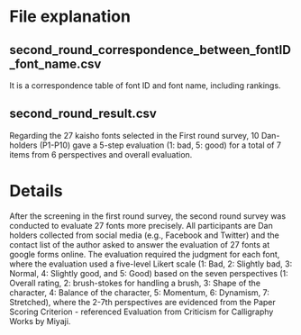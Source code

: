 # File explanation
## second_round_correspondence_between_fontID_font_name.csv
It is a correspondence table of font ID and font name, including rankings.
## second_round_result.csv
Regarding the 27 kaisho fonts selected in the First round survey, 10 Dan-holders (P1-P10) gave a 5-step evaluation (1: bad, 5: good) for a total of 7 items from 6 perspectives and overall evaluation.

# Details
After the screening in the first round survey, the second round survey was conducted to evaluate 27 fonts more precisely. All participants are Dan holders collected from social media (e.g., Facebook and Twitter) and the contact list of the author asked to answer the evaluation of 27 fonts at google forms online. The evaluation required the judgment for each font, where the evaluation used a five-level Likert scale (1: Bad, 2: Slightly bad, 3: Normal, 4: Slightly good, and 5: Good) based on the seven perspectives (1: Overall rating, 2: brush-stokes for handling a brush, 3: Shape of the character, 4: Balance of the character, 5: Momentum, 6: Dynamism, 7: Stretched), where the 2-7th perspectives are evidenced from the Paper Scoring Criterion - referenced Evaluation from Criticism for Calligraphy Works by Miyaji.
